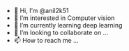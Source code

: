 - 👋 Hi, I’m @anil2k51
- 👀 I’m interested in Computer vision
- 🌱 I’m currently learning deep learning
- 💞️ I’m looking to collaborate on ...
- 📫 How to reach me ...

<!---
anil2k51/anil2k51 is a ✨ special ✨ repository because its `README.md` (this file) appears on your GitHub profile.
You can click the Preview link to take a look at your changes.
--->
